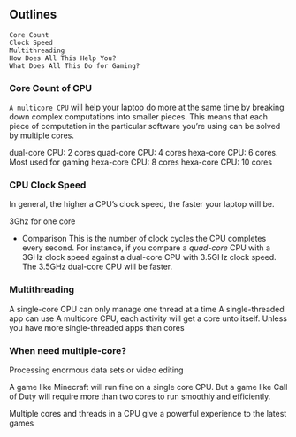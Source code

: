 ## Outlines
    Core Count
    Clock Speed
    Multithreading
    How Does All This Help You?
    What Does All This Do for Gaming?

### Core Count of CPU

`A multicore CPU` will help your laptop do more at the same time by breaking down complex computations into smaller pieces. This means that each piece of computation in the particular software you’re using can be solved by multiple cores.

dual-core CPU: 2 cores
quad-core CPU: 4 cores
hexa-core CPU: 6 cores. Most used for gaming
hexa-core CPU: 8 cores
hexa-core CPU: 10 cores

### CPU Clock Speed

In general, the higher a CPU’s clock speed, the faster your laptop will be.

3Ghz for one core

- Comparison
This is the number of clock cycles the CPU completes every second. For instance, if you compare a *quad-core* CPU with a 3GHz clock speed against a dual-core CPU with 3.5GHz clock speed. The 3.5GHz dual-core CPU will be faster.

### Multithreading

A single-core CPU can only manage one thread at a time
A single-threaded app can use A multicore CPU, each activity will get a core unto itself. Unless you have more single-threaded apps than cores

### When need multiple-core?

Processing enormous data sets or video editing

A game like Minecraft will run fine on a single core CPU. But a game like Call of Duty will require more than two cores to run smoothly and efficiently.

Multiple cores and threads in a CPU give a powerful experience to the latest games
